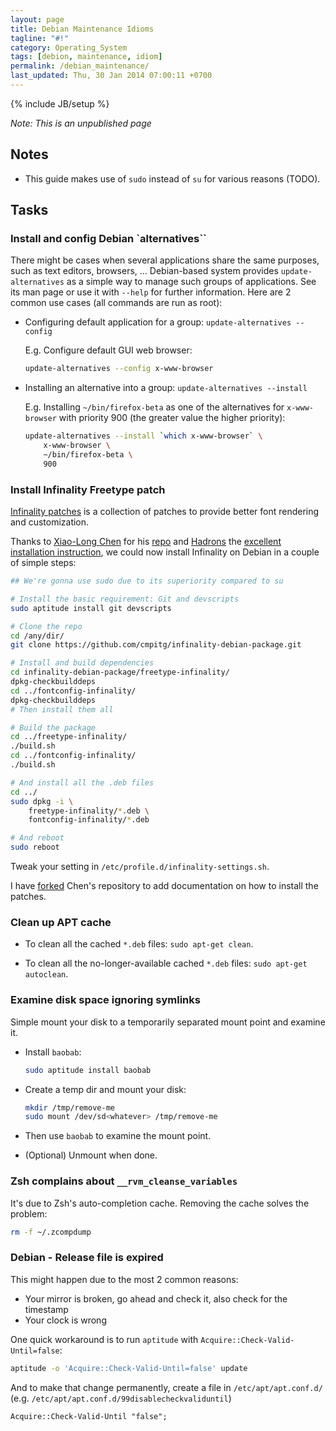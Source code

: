 ```yaml
---
layout: page
title: Debian Maintenance Idioms
tagline: "#!"
category: Operating_System
tags: [debion, maintenance, idiom]
permalink: /debian_maintenance/
last_updated: Thu, 30 Jan 2014 07:00:11 +0700
---
```

{% include JB/setup %}

*Note: This is an unpublished page*

## Notes

* This guide makes use of `sudo` instead of `su` for various reasons (TODO).

## Tasks

### Install and config Debian `alternatives``

There might be cases when several applications share the same purposes, such
as text editors, browsers, ...  Debian-based system provides
`update-alternatives` as a simple way to manage such groups of applications.
See its man page or use it with `--help` for further information.  Here are 2
common use cases (all commands are run as root):

* Configuring default application for a group: `update-alternatives --config`

  E.g.  Configure default GUI web browser:

  ```sh
  update-alternatives --config x-www-browser
  ```

* Installing an alternative into a group: `update-alternatives --install`

  E.g.  Installing `~/bin/firefox-beta` as one of the alternatives for
  `x-www-browser` with priority 900 (the greater value the higher priority):

  ```sh
  update-alternatives --install `which x-www-browser` \
      x-www-browser \
      ~/bin/firefox-beta \
      900
  ```

### Install Infinality Freetype patch

[Infinality patches](http://www.infinality.net/blog/) is a collection of
patches to provide better font rendering and customization.

Thanks to [Xiao-Long Chen](https://github.com/chenxiaolong) for his
[repo](https://github.com/chenxiaolong/Debian-Packages) and
[Hadrons](http://tinyurl.com/nlk7ou7) the
[excellent installation instruction](http://forums.debian.net/viewtopic.php?f=16&t=88545),
we could now install Infinality on Debian in a couple of simple steps:

```sh
## We're gonna use sudo due to its superiority compared to su

# Install the basic requirement: Git and devscripts
sudo aptitude install git devscripts

# Clone the repo
cd /any/dir/
git clone https://github.com/cmpitg/infinality-debian-package.git

# Install and build dependencies
cd infinality-debian-package/freetype-infinality/
dpkg-checkbuilddeps
cd ../fontconfig-infinality/
dpkg-checkbuilddeps
# Then install them all

# Build the package
cd ../freetype-infinality/
./build.sh
cd ../fontconfig-infinality/
./build.sh

# And install all the .deb files
cd ../
sudo dpkg -i \
    freetype-infinality/*.deb \
    fontconfig-infinality/*.deb

# And reboot
sudo reboot
```

Tweak your setting in `/etc/profile.d/infinality-settings.sh`.

I have [forked](https://github.com/cmpitg/infinality-debian-package) Chen's
repository to add documentation on how to install the patches.

### Clean up APT cache

* To clean all the cached `*.deb` files: `sudo apt-get clean`.

* To clean all the no-longer-available cached `*.deb` files: `sudo apt-get autoclean`.

### Examine disk space ignoring symlinks

Simple mount your disk to a temporarily separated mount point and examine it.

* Install `baobab`:

  ```sh
  sudo aptitude install baobab
  ```

* Create a temp dir and mount your disk:

  ```sh
  mkdir /tmp/remove-me
  sudo mount /dev/sd<whatever> /tmp/remove-me
  ```

* Then use `baobab` to examine the mount point.

* (Optional) Unmount when done.

### Zsh complains about `__rvm_cleanse_variables`

It's due to Zsh's auto-completion cache.  Removing the cache solves the
problem:

```sh
rm -f ~/.zcompdump
```

### Debian - Release file is expired ###

This might happen due to the most 2 common reasons:

* Your mirror is broken, go ahead and check it, also check for the timestamp
* Your clock is wrong

One quick workaround is to run `aptitude` with
`Acquire::Check-Valid-Until=false`:

```sh
aptitude -o 'Acquire::Check-Valid-Until=false' update
```

And to make that change permanently, create a file in `/etc/apt/apt.conf.d/`
(e.g. `/etc/apt/apt.conf.d/99disablecheckvaliduntil`)

```
Acquire::Check-Valid-Until "false";
```
